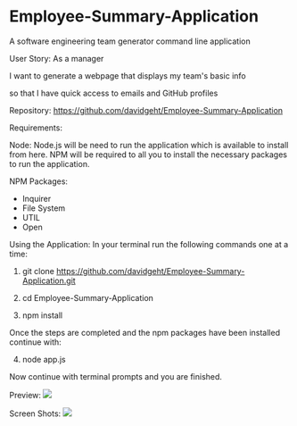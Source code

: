 # Employee-Summary-Application
A software engineering team generator command line application

User Story:
As a manager

I want to generate a webpage that displays my team's basic info

so that I have quick access to emails and GitHub profiles

Repository:
https://github.com/davidgeht/Employee-Summary-Application

Requirements:

Node:
Node.js will be need to run the application which is available to install from here.
NPM will be required to all you to install the necessary packages to run the application.

NPM Packages:

- Inquirer
- File System
- UTIL
- Open

Using the Application:
In your terminal run the following commands one at a time: 

1. git clone https://github.com/davidgeht/Employee-Summary-Application.git

2. cd Employee-Summary-Application

3. npm install

Once the steps are completed and the npm packages have been installed continue with:

4. node app.js

Now continue with terminal prompts and you are finished. 

Preview: 
<img src="/Users/davidgehtman/assignments/Employee-Summary-Application/output/Preview.gif">

Screen Shots:
<img src="/Users/davidgehtman/assignments/Employee-Summary-Application/output/screenshot.png">









